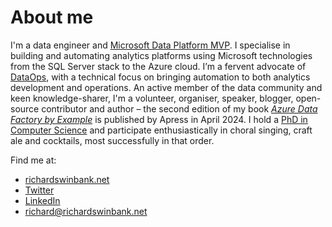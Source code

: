 # About me
I'm a data engineer and [Microsoft Data Platform MVP](https://mvp.microsoft.com/en-us/PublicProfile/5004052). I specialise in building and automating analytics platforms using Microsoft technologies from the SQL Server stack to the Azure cloud. I’m a fervent advocate of [DataOps](https://en.wikipedia.org/wiki/DataOps), with a technical focus on bringing automation to both analytics development and operations. An active member of the data community and keen knowledge-sharer, I'm a volunteer, organiser, speaker, blogger, open-source contributor and author – the second edition of my book *[Azure Data Factory by Example](https://www.amazon.com/dp/B0CRH4NLW4)* is published by Apress in April 2024. I hold a [PhD in Computer Science](https://etheses.bham.ac.uk/id/eprint/213/) and participate enthusiastically in choral singing, craft ale and cocktails, most successfully in that order.

Find me at:
* [richardswinbank.net](https://richardswinbank.net)
* [Twitter](https://twitter.com/RichardSwinbank)
* [LinkedIn](https://uk.linkedin.com/in/richardswinbank)
* [richard@richardswinbank.net](mailto:richard@RichardSwinbank.net)
